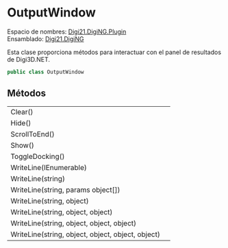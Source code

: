 # OutputWindow

Espacio de nombres: [Digi21.DigiNG.Plugin](../../)  
Ensamblado: [Digi21.DigiNG](../../../digi21.diging/)

Esta clase proporciona métodos para interactuar con el panel de resultados de Digi3D.NET.

```csharp
public class OutputWindow
```

## Métodos

|  |  |
| :--- | :--- |
| Clear\(\) |  |
| Hide\(\) |  |
| ScrollToEnd\(\) |  |
| Show\(\) |  |
| ToggleDocking\(\) |  |
| WriteLine\(IEnumerable\) |  |
| WriteLine\(string\) |  |
| WriteLine\(string, params object\[\]\) |  |
| WriteLine\(string, object\) |  |
| WriteLine\(string, object, object\) |  |
| WriteLine\(string, object, object, object\) |  |
| WriteLine\(string, object, object, object, object\) |  |

